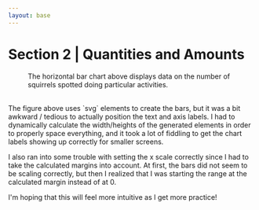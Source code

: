```yaml
---
layout: base
---
```

# Section 2 | Quantities and Amounts

<figure id="svgChart">
<figcaption>
The horizontal bar chart above displays data on the number of squirrels spotted doing particular activities.
</figcaption>
</figure>

<br>
The figure above uses `svg` elements to create the bars, but it was a bit awkward / tedious to actually position the text and axis labels. I had to dynamically calculate the width/heights of the generated elements in order to properly space everything, and it took a lot of fiddling to get the chart labels showing up correctly for smaller screens.

I also ran into some trouble with setting the x scale correctly since I had to take the calculated margins into account. At first, the bars did not seem to be scaling correctly, but then I realized that I was starting the range at the calculated margin instead of at 0.

I'm hoping that this will feel more intuitive as I get more practice!

<script src="main.js"></script>